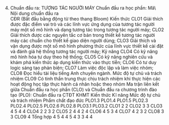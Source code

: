 4. Chuẩn đầu ra: TƯƠNG TÁC NGƯỜI MÁY
Chuẩn đầu ra học phần: Mã\ Nội dung chuẩn đầu ra\
CĐR (Bắt đầu bằng động từ theo thang Bloom) Kiến thức
CLO1 Giải thích được đặc điểm vai trò và các lĩnh vực ứng dụng của tương tác người máy một số mô hình và dạng tương tác trong tương tác người máy;
CLO2 Giải thích được các nguyên tắc cơ bản trong thiết kế tương tác người máy các chuẩn cho thiết kế giao diện người dùng;
CLO3 Giải thích và vận dụng được một số mô hình phương thức của lĩnh vực thiết kế cài đặt và đánh giá hệ thống tương tác người máy;
Kỹ năng
CLO4 Có kỹ năng mô hình hóa tư duy theo hệ thống;
CLO5 Có kỹ năng nghiên cứu và khám phá kiến thức áp dụng kiến thức vào thực tiễn;
CLO6 Có tư duy logic sáng tạo phản biện;
CLO7 Làm việc độc lập và làm việc nhóm;
CLO8 Đọc hiểu tài liệu tiếng Anh chuyên ngành.
Mức độ tự chủ và trách nhiệm
CLO9 Có tinh thần trung thực chịu trách nhiệm khi thực hiện các hoạt động học tập thực hành cá nhân hoặc theo nhóm Ma trận liên kết giữa Chuẩn đầu ra học phần (CLO) và Chuẩn đầu ra
chương trình đào tạo (PLO):
Chuẩn đầu ra CTĐT KHMT Kiến thức Kĩ năng Mức độ tự chủ và trách nhiệm Phẩm chất đạo đức
PLO1.3 PLO1.4 PLO1.5 PLO2.3 PLO2.4 PLO2.5 PLO2.6 PLO2.8 PLO3.1 PLO3.2
CLO1 2 2
CLO2 3 3
CLO3 4 5 4 4
CLO4 2 2 3 2
CLO5 2 4 4 2 4
CLO6 4 5 3 4
CLO7 4 2 3 2
CLO8 3 3
CLO9 4
Tổng hợp 4 5 4 4 5 4 3 3 4 4
